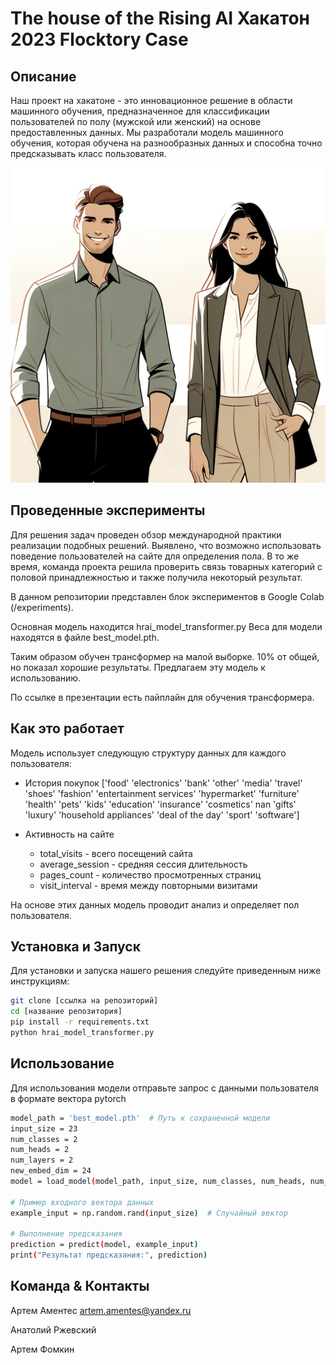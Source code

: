 # The house of the Rising AI Хакатон 2023 Flocktory Case

## Описание

Наш проект на хакатоне - это инновационное решение в области машинного обучения,
предназначенное для классификации пользователей по полу (мужской или женский)
на основе предоставленных данных. Мы разработали модель машинного обучения, которая
обучена на разнообразных данных и способна точно предсказывать класс пользователя.

![Иллюстрация Мужчина и Женщина](/data/malefemale.png)

## Проведенные эксперименты

Для решения задач проведен обзор международной практики реализации подобных решений. 
Выявлено, что возможно использовать поведение пользователей на сайте для определения 
пола. В то же время, команда проекта решила проверить связь товарных категорий с половой 
принадлежностью и также получила некоторый результат. 

В данном репозитории представлен блок экспериментов в Google Colab (/experiments). 

Основная модель находится hrai_model_transformer.py
Веса для модели находятся в файле best_model.pth. 

Таким образом обучен трансформер на малой выборке. 10% от общей, но показал хорошие результаты. 
Предлагаем эту модель к использованию. 

По ссылке в презентации есть пайплайн для обучения трансформера.


## Как это работает

Модель использует следующую структуру данных для каждого пользователя:

- История покупок
  ['food' 'electronics' 'bank' 'other' 'media' 'travel' 'shoes' 'fashion'
 'entertainment services' 'hypermarket' 'furniture' 'health' 'pets' 'kids'
 'education' 'insurance' 'cosmetics' nan 'gifts' 'luxury'
 'household appliances' 'deal of the day' 'sport' 'software']

- Активность на сайте
  - total_visits - всего посещений сайта
  - average_session - средняя сессия длительность
  - pages_count - количество просмотренных страниц
  - visit_interval - время между повторными визитами

  
На основе этих данных модель проводит анализ и определяет пол пользователя.

## Установка и Запуск

Для установки и запуска нашего решения следуйте приведенным ниже инструкциям:

```bash
git clone [ссылка на репозиторий]
cd [название репозитория]
pip install -r requirements.txt
python hrai_model_transformer.py
```

## Использование
Для использования модели отправьте запрос 
с данными пользователя в формате вектора pytorch
```bash
model_path = 'best_model.pth'  # Путь к сохраненной модели
input_size = 23
num_classes = 2
num_heads = 2
num_layers = 2
new_embed_dim = 24
model = load_model(model_path, input_size, num_classes, num_heads, num_layers, new_embed_dim)

# Пример входного вектора данных
example_input = np.random.rand(input_size)  # Случайный вектор

# Выполнение предсказания
prediction = predict(model, example_input)
print("Результат предсказания:", prediction)
```

## Команда & Контакты
Артем Аментес  artem.amentes@yandex.ru 

Анатолий Ржевский 

Артем Фомкин 






